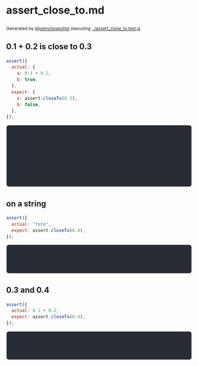 # assert_close_to.md

<sub>
  Generated by <a href="https://github.com/jsenv/core/tree/main/packages/independent/snapshot">@jsenv/snapshot</a> executing <a href="../assert_close_to.test.js">../assert_close_to.test.js</a>
</sub>

## 0.1 + 0.2 is close to 0.3

```js
assert({
  actual: {
    a: 0.1 + 0.2,
    b: true,
  },
  expect: {
    a: assert.closeTo(0.3),
    b: false,
  },
});
```

![img](0_1_+_0_2_is_close_to_0_3/0_1_+_0_2_is_close_to_0_3_throw.svg)

## on a string

```js
assert({
  actual: "toto",
  expect: assert.closeTo(0.4),
});
```

![img](on_a_string/on_a_string_throw.svg)

## 0.3 and 0.4

```js
assert({
  actual: 0.1 + 0.2,
  expect: assert.closeTo(0.4),
});
```

![img](0_3_and_0_4/0_3_and_0_4_throw.svg)